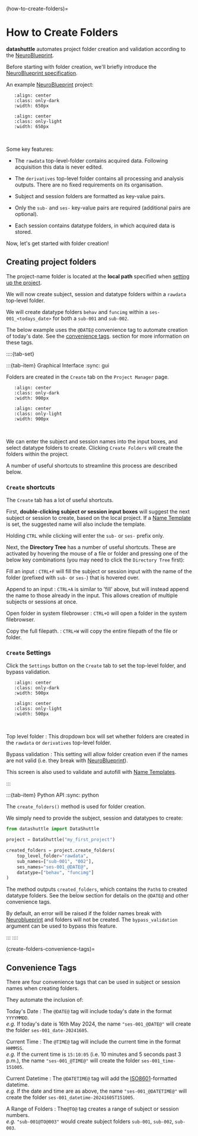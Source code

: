 (how-to-create-folders)=
# How to Create Folders

**datashuttle** automates project folder creation and validation
according to the [NeuroBlueprint](https://neuroblueprint.neuroinformatics.dev/).

Before starting with folder creation, we'll briefly introduce the
[NeuroBlueprint specification](https://neuroblueprint.neuroinformatics.dev/latest/specification.html).

An example [NeuroBlueprint](https://neuroblueprint.neuroinformatics.dev/) project:

```{image} /_static/NeuroBlueprint_project_tree_dark.png
   :align: center
   :class: only-dark
   :width: 650px
```
```{image} /_static/NeuroBlueprint_project_tree_light.png
   :align: center
   :class: only-light
   :width: 650px
```
<br>

Some key features:

* The `rawdata` top-level-folder contains acquired data. Following acquisition
this data is never edited.

* The `derivatives` top-level folder contains all processing and analysis outputs. There are
no fixed requirements on its organisation.

* Subject and session folders are formatted as key-value pairs.

* Only the `sub-` and `ses-` key-value pairs are required (additional pairs are optional).

* Each session contains datatype folders, in which acquired data is stored.

Now, let's get started with folder creation!

## Creating project folders

The project-name folder is located at the **local path**
specified when [setting up the project](make-a-new-project_target).

We will now create subject, session and
datatype folders within a `rawdata` top-level folder.


We will create datatype folders `behav` and `funcimg`
within a `ses-001_<todays_date>` for both a `sub-001` and `sub-002`.

The below example uses the `@DATE@` convenience tag to automate
creation of today's date. See the
[convenience tags](create-folders-convenience-tags).
section for more information on these tags.


::::{tab-set}

:::{tab-item} Graphical Interface
:sync: gui

Folders are created in the `Create` tab on the `Project Manager` page.

```{image} /_static/screenshots/how-to-create-folders-example-dark.png
   :align: center
   :class: only-dark
   :width: 900px
```
```{image} /_static/screenshots/how-to-create-folders-example-light.png
   :align: center
   :class: only-light
   :width: 900px
```
<br>


We can enter the subject and session names into the input boxes,
and select datatype folders to create. Clicking `Create Folders`
will create the folders within the project.

A number of useful shortcuts to streamline this process are described below.

### `Create` shortcuts

The `Create` tab has a lot of useful shortcuts.

First, **double-clicking subject or session input boxes** will suggest
the next subject or session to create, based on the local project.
If a [Name Template](how-to-use-name-templates) is set, the
suggested name  will also include the template.

Holding `CTRL` while clicking will enter the `sub-`
or `ses-` prefix only.

Next, the **Directory Tree** has a number of useful shortcuts. These are
activated by hovering the mouse of a file or folder and pressing
one of the below key combinations
(you may need to click the `Directory Tree` first):

Fill an input
: `CTRL+F` will fill the subject or session input with the name
of the folder (prefixed with `sub-` or `ses-`) that is hovered over.

Append to an input
: `CTRL+A` is similar to 'fill' above, but will instead append the name
to those already in the input. This allows creation of multiple
subjects or sessions at once.

Open folder in system filebrowser
: `CTRL+O` will open a folder in the system filebrowser.

Copy the full filepath.
: `CTRL+W` will copy the entire filepath of the file or
folder.


### `Create` Settings

Click the `Settings` button on the `Create` tab to set
the top-level folder, and bypass validation.

```{image} /_static/screenshots/how-to-create-folders-settings-dark.png
   :align: center
   :class: only-dark
   :width: 500px
```
```{image} /_static/screenshots/how-to-create-folders-settings-light.png
   :align: center
   :class: only-light
   :width: 500px
```
<br>

Top level folder
: This dropdown box will set whether folders are created in the
`rawdata` or `derivatives` top-level folder.

Bypass validation
: This setting will allow folder creation even if the names
are not valid (i.e. they break with
[NeuroBlueprint](https://neuroblueprint.neuroinformatics.dev/)).

This screen is also used to validate and autofill with
[Name Templates](how-to-use-name-templates).

:::

:::{tab-item} Python API
:sync: python

The `create_folders()` method is used for folder creation.

We simply need to provide the subject, session and datatypes to create:

```python
from datashuttle import DataShuttle

project = DataShuttle("my_first_project")

created_folders = project.create_folders(
    top_level_folder="rawdata",
    sub_names=["sub-001", "002"],
    ses_names="ses-001_@DATE@",
    datatype=["behav", "funcimg"]
)
```

The method outputs `created_folders`, which contains the
`Path`s to created datatype folders. See the below section for
details on the `@DATE@` and other convenience tags.

By default, an error will be raised if the folder names break
with [Neuroblueprint](https://neuroblueprint.neuroinformatics.dev/)
and folders will not be created.
The `bypass_validation` argument can be used to bypass this feature.

:::
::::


(create-folders-convenience-tags)=
## Convenience Tags

There are four convenience tags that can be used in subject or session
names when creating folders.

They automate the inclusion of:

Today's Date
: The `@DATE@` tag will include today's date in the format `YYYYMMDD`. \
    *e.g.* If today's date is 16th May 2024, the name `"ses-001_@DATE@"` will
create the folder `ses-001_date-20241605`.

Current Time
: The `@TIME@` tag will include the current time in the format `HHMMSS`. \
    *e.g.* If the current time is `15:10:05` (i.e. 10 minutes and 5 seconds past 3 p.m.),
the name `"ses-001_@TIME@"` will create the folder `ses-001_time-151005`.

Current Datetime
: The `@DATETIME@` tag will add the
[ISO8601](https://en.wikipedia.org/wiki/ISO_8601)-formatted datetime. \
    *e.g.* If the date and time are as above, the name `"ses-001_@DATETIME@"` will
create the folder `ses-001_datetime-20241605T151005`.

A Range of Folders
: The`@TO@` tag creates a range of subject or session numbers. \
    *e.g.* `"sub-001@TO@003"` would create subject folders `sub-001`, `sub-002`, `sub-003`.
